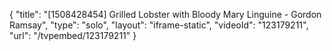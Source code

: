 {
    "title": "[1508428454] Grilled Lobster with Bloody Mary Linguine - Gordon Ramsay",
    "type": "solo",
    "layout": "iframe-static",
    "videoId": "123179211",
    "url": "\/tvpembed\/123179211"
}